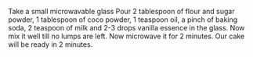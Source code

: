 Take a small microwavable glass 
Pour 2 tablespoon of flour and sugar powder, 1 tablespoon of coco powder, 1 teaspoon oil, a pinch of baking soda, 2 teaspoon of milk and 2-3 drops vanilla essence in the glass.
Now mix it well till no lumps are left.
Now microwave it for 2 minutes.
Our cake will be ready in 2 minutes.